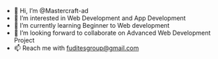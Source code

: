 - 👋 Hi, I’m @Mastercraft-ad
- 👀 I’m interested in Web Development and App Development
- 🌱 I’m currently learning Beginner to Web development
- 💞️ I’m looking forward to collaborate on Advanced Web Development Project
- 📫 Reach me with fuditesgroup@gmail.com
<!---
Mastercraft-ad/Mastercraft-ad is a ✨ special ✨ repository because its `README.md` (this file) appears on your GitHub profile.
You can click the Preview link to take a look at your changes.
--->
